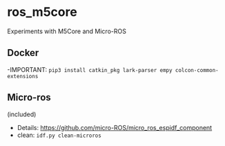 # ros_m5core
Experiments with M5Core and Micro-ROS

## Docker

-IMPORTANT: `pip3 install catkin_pkg lark-parser empy colcon-common-extensions`

## Micro-ros
(included)
- Details: https://github.com/micro-ROS/micro_ros_espidf_component
- clean: `idf.py clean-microros` 
